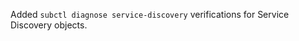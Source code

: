 <!-- markdownlint-disable MD041 -->
Added `subctl diagnose service-discovery` verifications for Service Discovery objects.
